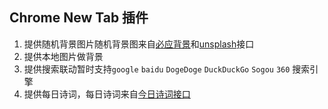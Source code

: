 ## Chrome New Tab 插件 

1. 提供随机背景图片随机背景图来自[必应背景](https://cn.bing.com/)和[unsplash](https://unsplash.com/)接口
2. 提供本地图片做背景
2. 提供搜索联动暂时支持`google` `baidu` `DogeDoge` `DuckDuckGo` `Sogou` `360` 搜索引擎
3. 提供每日诗词，每日诗词来自[今日诗词接口](https://www.jinrishici.com/)